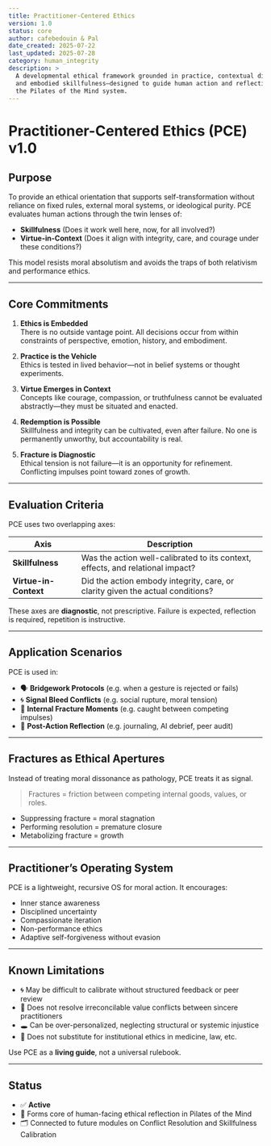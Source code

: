 ```yaml
---
title: Practitioner-Centered Ethics
version: 1.0
status: core
author: cafebedouin & Pal
date_created: 2025-07-22
last_updated: 2025-07-28
category: human_integrity
description: >
  A developmental ethical framework grounded in practice, contextual discernment,
  and embodied skillfulness—designed to guide human action and reflection within
  the Pilates of the Mind system.
---
```

# Practitioner-Centered Ethics (PCE) v1.0

## Purpose

To provide an ethical orientation that supports self-transformation without reliance on fixed rules, external moral systems, or ideological purity. PCE evaluates human actions through the twin lenses of:

- **Skillfulness** (Does it work well here, now, for all involved?)  
- **Virtue-in-Context** (Does it align with integrity, care, and courage under these conditions?)

This model resists moral absolutism and avoids the traps of both relativism and performance ethics.

---

## Core Commitments

1. **Ethics is Embedded**  
   There is no outside vantage point. All decisions occur from within constraints of perspective, emotion, history, and embodiment.

2. **Practice is the Vehicle**  
   Ethics is tested in lived behavior—not in belief systems or thought experiments.

3. **Virtue Emerges in Context**  
   Concepts like courage, compassion, or truthfulness cannot be evaluated abstractly—they must be situated and enacted.

4. **Redemption is Possible**  
   Skillfulness and integrity can be cultivated, even after failure. No one is permanently unworthy, but accountability is real.

5. **Fracture is Diagnostic**  
   Ethical tension is not failure—it is an opportunity for refinement. Conflicting impulses point toward zones of growth.

---

## Evaluation Criteria

PCE uses two overlapping axes:

| Axis        | Description                                                                 |
|-------------|-----------------------------------------------------------------------------|
| **Skillfulness** | Was the action well-calibrated to its context, effects, and relational impact? |
| **Virtue-in-Context** | Did the action embody integrity, care, or clarity given the actual conditions? |

These axes are **diagnostic**, not prescriptive. Failure is expected, reflection is required, repetition is instructive.

---

## Application Scenarios

PCE is used in:

- 🗣 **Bridgework Protocols** (e.g. when a gesture is rejected or fails)
- 🌀 **Signal Bleed Conflicts** (e.g. social rupture, moral tension)
- 🧘 **Internal Fracture Moments** (e.g. caught between competing impulses)
- 📜 **Post-Action Reflection** (e.g. journaling, AI debrief, peer audit)

---

## Fractures as Ethical Apertures

Instead of treating moral dissonance as pathology, PCE treats it as signal.

> Fractures = friction between competing internal goods, values, or roles.

- Suppressing fracture = moral stagnation  
- Performing resolution = premature closure  
- Metabolizing fracture = growth  

---

## Practitioner’s Operating System

PCE is a lightweight, recursive OS for moral action. It encourages:

- Inner stance awareness  
- Disciplined uncertainty  
- Compassionate iteration  
- Non-performance ethics  
- Adaptive self-forgiveness without evasion

---

## Known Limitations

- 🌀 May be difficult to calibrate without structured feedback or peer review  
- 🧩 Does not resolve irreconcilable value conflicts between sincere practitioners  
- 🕳 Can be over-personalized, neglecting structural or systemic injustice  
- 🛑 Does not substitute for institutional ethics in medicine, law, etc.  

Use PCE as a **living guide**, not a universal rulebook.

---

## Status

- ✅ **Active**
- 🧱 Forms core of human-facing ethical reflection in Pilates of the Mind
- 🗂 Connected to future modules on Conflict Resolution and Skillfulness Calibration
